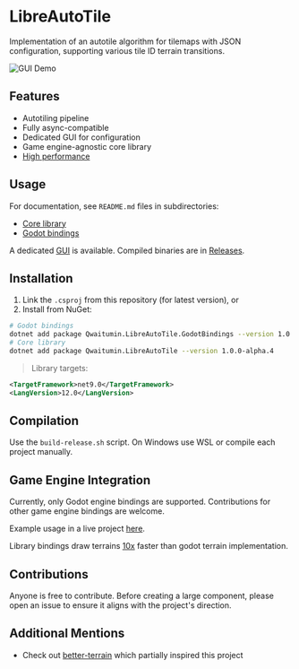 # LibreAutoTile

Implementation of an autotile algorithm for tilemaps with JSON configuration, supporting various tile ID terrain transitions.

![GUI Demo](https://github.com/ruedoux/libre-auto-tile/blob/main/resources/gui.gif?raw=true)

## Features

- Autotiling pipeline
- Fully async-compatible
- Dedicated GUI for configuration
- Game engine-agnostic core library
- [High performance](https://github.com/ruedoux/libre-auto-tile/blob/main/LibreAutoTile.Benchmarks/README.md)

## Usage

For documentation, see `README.md` files in subdirectories:

- [Core library](https://github.com/ruedoux/libre-auto-tile/tree/main/LibreAutoTile)
- [Godot bindings](https://github.com/ruedoux/libre-auto-tile/blob/main/LibreAutoTile.GodotBindings/README.md)

A dedicated [GUI](https://github.com/ruedoux/libre-auto-tile/tree/main/LibreAutoTile.GUI) is available. Compiled binaries are in [Releases](https://github.com/ruedoux/libre-auto-tile/releases).

## Installation

1. Link the `.csproj` from this repository (for latest version), or
2. Install from NuGet:

```sh
# Godot bindings
dotnet add package Qwaitumin.LibreAutoTile.GodotBindings --version 1.0.0-alpha.4
# Core library
dotnet add package Qwaitumin.LibreAutoTile --version 1.0.0-alpha.4
```

> Library targets:

```xml
<TargetFramework>net9.0</TargetFramework>
<LangVersion>12.0</LangVersion>
```

## Compilation

Use the `build-release.sh` script. On Windows use WSL or compile each project manually.

## Game Engine Integration

Currently, only Godot engine bindings are supported. Contributions for other game engine bindings are welcome.

Example usage in a live project [here](https://github.com/ruedoux/libre-auto-tile/tree/main/LibreAutoTile.GodotExample/Scenes/Examples).

Library bindings draw terrains [10x](https://github.com/ruedoux/libre-auto-tile/tree/main/LibreAutoTile.GodotExample/Scenes/Comparasion) faster than godot terrain implementation.

## Contributions

Anyone is free to contribute. Before creating a large component, please open an issue to ensure it aligns with the project's direction.

## Additional Mentions

- Check out [better-terrain](https://github.com/Portponky/better-terrain) which partially inspired this project

